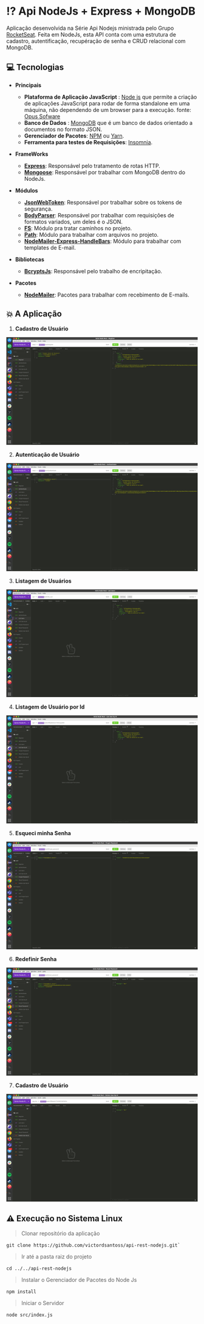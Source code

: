 # :interrobang: Api NodeJs + Express + MongoDB
  Aplicação desenvolvida na Série Api Nodejs ministrada pelo Grupo [RocketSeat](https://rocketseat.com.br/). Feita em NodeJs, esta API conta com uma estrutura de cadastro, autentificação, recupéração de senha e CRUD relacional com MongoDB.
  
 
## :computer: Tecnologias
* **Principais**
  - **Plataforma de Aplicação JavaScript** : [Node js](https://nodejs.org/en/) que permite a criação de aplicações JavaScript para rodar de forma standalone em uma máquina, não dependendo de um browser para a execução.
  fonte: [Opus Sofware](https://www.opus-software.com.br/node-js/)
  - **Banco de Dados** : [MongoDB](https://www.mongodb.com/3) que é um banco de dados orientado a documentos no formato JSON.
  - **Gerenciador de Pacotes**: [NPM](https://www.npmjs.com/get-npm) ou [Yarn](https://classic.yarnpkg.com/en/docs/install/#debian-stable).
  - **Ferramenta para testes de Requisições**: [Insomnia](https://insomnia.rest/download/).
  
* **FrameWorks**
  - **[Express](https://expressjs.com/pt-br/)**: Responsável pelo tratamento de rotas HTTP.
  - **[Mongoose](https://mongoosejs.com/)**: Responsável por trabalhar com MongoDB dentro do NodeJs.
* **Módulos**
  - **[JsonWebToken](https://www.npmjs.com/package/jsonwebtoken)**: Responsável por trabalhar sobre os tokens de segurança.
  - **[BodyParser](https://www.npmjs.com/package/body-parser)**: Responsável por trabalhar com requisições de formatos variados, um deles é o JSON.
  - **[FS](https://www.npmjs.com/package/fs)**: Módulo pra tratar caminhos no projeto.
  - **[Path](https://www.npmjs.com/package/path)**: Módulo para trabalhar com arquivos no projeto.
  - **[NodeMailer-Express-HandleBars](https://www.npmjs.com/package/nodemailer-express-handlebars)**: Módulo para trabalhar com templates de E-mail.
* **Bibliotecas**
  - **[BcryptsJs](https://www.npmjs.com/package/bcryptjs)**: Responsável pelo trabalho de encripitação. 
* **Pacotes**
  - **[NodeMailer](https://www.npmjs.com/package/nodemailer)**: Pacotes para trabalhar com recebimento de E-mails.
  
## :collision: A Aplicação
1. **Cadastro de Usuário**
  <p align="center">
  <img src="img/1register.png" />
  </p>
  
2. **Autenticação de Usuário**
  <p align="center">
  <img src="img/2auth.png" />
  </p>
  
3. **Listagem de Usuários**
  <p align="center">
  <img src="img/3list.png" />
  </p>
  
4. **Listagem de Usuário por Id**
  <p align="center">
  <img src="img/4list_by_id.png" />
  </p>
  
5. **Esqueci minha Senha**
  <p align="center">
  <img src="img/5forgot_password.png" />
  </p>
  
6. **Redefinir Senha**
  <p align="center">
  <img src="img/6reset_password.png" />
  </p>
  
7. **Cadastro de Usuário**
  <p align="center">
  <img src="img/7delete_user_by_id.png" />
  </p>
  
## :warning: Execução no Sistema Linux 
> Clonar repositório da aplicação

    git clone https://github.com/victordsantoss/api-rest-nodejs.git`
> Ir até a pasta raiz do projeto 

    cd ../../api-rest-nodejs
> Instalar o Gerenciador de Pacotes do Node Js

    npm install 
> Iniciar o Servidor

    node src/index.js
